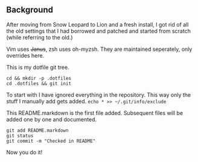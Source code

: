 ## Background
After moving from Snow Leopard to Lion and a fresh install, I got rid of
all the old settings that I had borrowed and patched and started from
scratch (while referring to the old.)

Vim uses ~~Janus~~, zsh uses oh-myzsh. They are maintained seperately, only
overrides here.

This is my dotfile git tree.

```
cd && mkdir -p .dotfiles
cd .dotfiles && git init
```

To start with I have ignored everything in the
repository. This way only the stuff I manually add gets added.
`echo * >> ~/.git/info/exclude`

This README.markdown is the first file added. Subsequent files will be added one by one and documented.

```
git add README.markdown
git status
git commit -m "Checked in README"
```

Now you do it!
